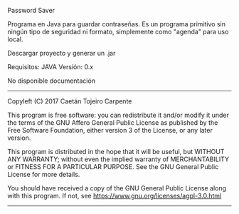Password Saver


Programa en Java para guardar contraseñas. Es un programa primitivo sin ningún tipo de seguridad ni formato, simplemente como "agenda" para uso local.


Descargar proyecto y generar un .jar

Requisitos: JAVA
Versión: 0.x

No disponible documentación

**********************************************************************

Copyleft (C) 2017  Caetán Tojeiro Carpente

This program is free software: you can redistribute it and/or modify
it under the terms of the GNU Affero General Public License as published by
the Free Software Foundation, either version 3 of the License, or
any later version.

This program is distributed in the hope that it will be useful,
but WITHOUT ANY WARRANTY; without even the implied warranty of
MERCHANTABILITY or FITNESS FOR A PARTICULAR PURPOSE.  See the
GNU General Public License for more details.

You should have received a copy of the GNU General Public License
along with this program.  If not, see <https://www.gnu.org/licenses/agpl-3.0.html>

**********************************************************************
